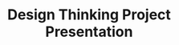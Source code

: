 ---
content_type: project
ready: true
flavours:
- none
tags:
- design-thinking
- design-thinking-sprint
- close_on_peer_reviews
submission_type: link
prerequisites:
  hard:
  - design-thinking/empathise-questionnaire-and-persona
  - design-thinking/define-problem-statement
  - design-thinking/ideate-brainstorming
  - design-thinking/prototype-wireframing
  - design-thinking/test-user-testing
  soft:
  - design-thinking/additional-reading-and-resources
  - design-thinking/terminology
title: Design Thinking Project Presentation
---